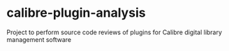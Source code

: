 # calibre-plugin-analysis
Project to perform source code reviews of plugins for Calibre digital library management software
